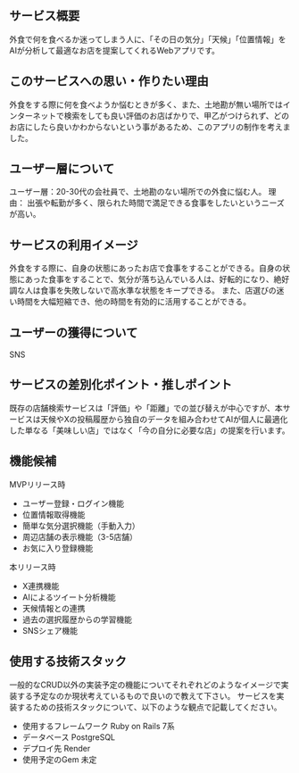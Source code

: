 ## サービス概要
外食で何を食べるか迷ってしまう人に、「その日の気分」「天候」「位置情報」をAIが分析して最適なお店を提案してくれるWebアプリです。

## このサービスへの思い・作りたい理由
外食をする際に何を食べようか悩むときが多く、また、土地勘が無い場所ではインターネットで検索をしても良い評価のお店ばかりで、甲乙がつけられず、どのお店にしたら良いかわからないという事があるため、このアプリの制作を考えました。

## ユーザー層について
ユーザー層：20-30代の会社員で、土地勘のない場所での外食に悩む人。
理由： 出張や転勤が多く、限られた時間で満足できる食事をしたいというニーズが高い。

## サービスの利用イメージ
外食をする際に、自身の状態にあったお店で食事をすることができる。自身の状態にあった食事をすることで、気分が落ち込んでいる人は、好転的になり、絶好調な人は食事を失敗しないで高水準な状態をキープできる。
また、店選びの迷い時間を大幅短縮でき、他の時間を有効的に活用することができる。


## ユーザーの獲得について
SNS

## サービスの差別化ポイント・推しポイント
既存の店舗検索サービスは「評価」や「距離」での並び替えが中心ですが、本サービスは天候やXの投稿履歴から独自のデータを組み合わせてAIが個人に最適化した単なる「美味しい店」ではなく「今の自分に必要な店」の提案を行います。

## 機能候補
MVPリリース時
- ユーザー登録・ログイン機能
- 位置情報取得機能
- 簡単な気分選択機能（手動入力）
- 周辺店舗の表示機能（3-5店舗）
- お気に入り登録機能

本リリース時
- X連携機能
- AIによるツイート分析機能
- 天候情報との連携
- 過去の選択履歴からの学習機能
- SNSシェア機能


## 使用する技術スタック
一般的なCRUD以外の実装予定の機能についてそれぞれどのようなイメージで実装する予定なのか現状考えているもので良いので教えて下さい。
サービスを実装するための技術スタックについて、以下のような観点で記載してください。
- 使用するフレームワーク Ruby on Rails 7系
- データベース PostgreSQL
- デプロイ先 Render
- 使用予定のGem 未定
